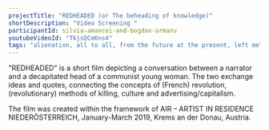 ```yaml
---
projectTitle: "REDHEADED (or The beheading of knowledge)"
shortDescription: "Video Screening "
participantId: silvia-amancei-and-bogdan-armanu
youtubeVideoId: "TkjsQCm6ns4" 
tags: "alienation, all to all, from the future at the present, left melancholy"
---
```

"REDHEADED" is a short film depicting a conversation between a narrator and a decapitated head of a communist young woman. The two exchange ideas and quotes, connecting the concepts of (French) revolution, (revolutionary) methods of killing, culture and advertising/capitalism.

The film was created within the framework of AIR – ARTIST IN RESIDENCE NIEDERÖSTERREICH, January-March 2019, Krems an der Donau, Austria.
